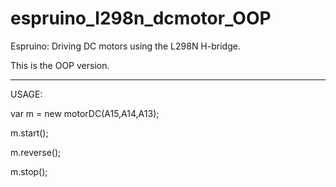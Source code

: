 # espruino_l298n_dcmotor_OOP
Espruino: Driving DC motors using the L298N H-bridge. 

This is the OOP version.

-------------

USAGE:

var m = new motorDC(A15,A14,A13); 

m.start();

m.reverse();

m.stop();
